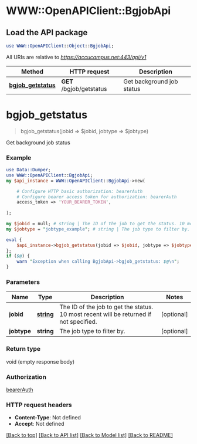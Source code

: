 # WWW::OpenAPIClient::BgjobApi

## Load the API package
```perl
use WWW::OpenAPIClient::Object::BgjobApi;
```

All URIs are relative to *https://accucampus.net:443/api/v1*

Method | HTTP request | Description
------------- | ------------- | -------------
[**bgjob_getstatus**](BgjobApi.md#bgjob_getstatus) | **GET** /bgjob/getstatus | Get background job status


# **bgjob_getstatus**
> bgjob_getstatus(jobid => $jobid, jobtype => $jobtype)

Get background job status

### Example 
```perl
use Data::Dumper;
use WWW::OpenAPIClient::BgjobApi;
my $api_instance = WWW::OpenAPIClient::BgjobApi->new(

    # Configure HTTP basic authorization: bearerAuth
    # Configure bearer access token for authorization: bearerAuth
    access_token => 'YOUR_BEARER_TOKEN',
    
);

my $jobid = null; # string | The ID of the job to get the status. 10 most recent will be returned if not specified.
my $jobtype = "jobtype_example"; # string | The job type to filter by.

eval { 
    $api_instance->bgjob_getstatus(jobid => $jobid, jobtype => $jobtype);
};
if ($@) {
    warn "Exception when calling BgjobApi->bgjob_getstatus: $@\n";
}
```

### Parameters

Name | Type | Description  | Notes
------------- | ------------- | ------------- | -------------
 **jobid** | [**string**](.md)| The ID of the job to get the status. 10 most recent will be returned if not specified. | [optional] 
 **jobtype** | **string**| The job type to filter by. | [optional] 

### Return type

void (empty response body)

### Authorization

[bearerAuth](../README.md#bearerAuth)

### HTTP request headers

 - **Content-Type**: Not defined
 - **Accept**: Not defined

[[Back to top]](#) [[Back to API list]](../README.md#documentation-for-api-endpoints) [[Back to Model list]](../README.md#documentation-for-models) [[Back to README]](../README.md)

